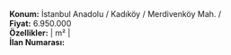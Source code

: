 ## 

**Konum:** İstanbul Anadolu / Kadıköy / Merdivenköy Mah. /  
**Fiyat:** 6.950.000  
**Özellikler:**  |  m² |   
**İlan Numarası:** 
